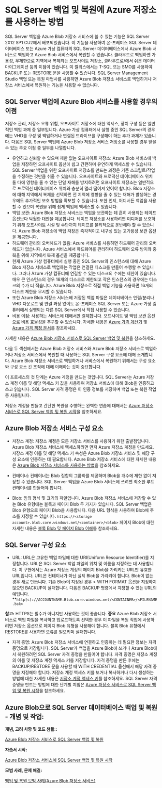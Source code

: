 ﻿<properties 
	pageTitle="SQL Server 백업 및 복원에 Azure 저장소를 사용하는 방법 | Azure" 
	description="" 
	services="storage" 
	documentationCenter="" 
	authors="jeffgoll" 
	manager="jeffreyg" 
	editor="tysonn"/>

<tags 
	ms.service="storage" 
	ms.workload="storage" 
	ms.tgt_pltfrm="na" 
	ms.devlang="na" 
	ms.topic="article" 
	ms.date="11/30/2014" 
	ms.author="jeffreyg"/>



<h1 id="SQLServerBackupandRestoretostorage">  SQL Server 백업 및 복원에 Azure 저장소를 사용하는 방법</h1>

SQL Server 백업을 Azure Blob 저장소 서비스에 쓸 수 있는 기능은 SQL Server 2012 SP1 CU2에서 배포되었습니다. 이 기능을 사용하여 온-프레미스 SQL Server 데이터베이스 또는 Azure 가상 컴퓨터의 SQL Server 데이터베이스에서 Azure Blob 서비스로 백업하고 Azure Blob 서비스에서 복원할 수 있습니다. 클라우드로 백업하면 가용성, 무제한으로 지역에서 복제되는 오프사이트 저장소, 클라우드로/에서 쉬운 데이터 마이그레이션 등의 이점이 있습니다.   이 릴리스에서는 T-SQL 또는 SMO를 사용하여 BACKUP 또는 RESTORE 문을 사용할 수 있습니다. SQL Server Management Studio 백업 또는 복원 마법사를 사용하면 Azure Blob 저장소 서비스로 백업하거나 저장소 서비스에서 복원하는 기능을 사용할 수 없습니다.

<h2> SQL Server 백업에 Azure Blob 서비스를 사용할 경우의 이점</h2>

저장소 관리, 저장소 오류 위험, 오프사이트 저장소에 대한 액세스, 장치 구성 등은 일반적인 백업 과제 중 일부입니다.  Azure 가상 컴퓨터에서 실행 중인 SQL Server의 경우에는 VHD를 구성 및 백업하거나 연결된 드라이브를 구성해야 하는 추가 과제가 있습니다. 다음은 SQL Server 백업에 Azure Blob 저장소 서비스 저장소를 사용할 경우 얻을 수 있는 주요 이점 중 일부를 나열합니다.

* 유연하고 신뢰할 수 있으며 제한 없는 오프사이트 저장소: Azure Blob 서비스에 백업을 저장하면 오프사이트 옵션에 쉽고 간편하며 유연하게 액세스할 수 있습니다. SQL Server 백업을 위한 오프사이트 저장소를 만드는 과정은 기존 스크립트/작업을 수정하는 것만큼 쉬울 수 있습니다. 오프사이트와 프로덕션 데이터베이스 위치 둘 다에 영향을 줄 수 있는 단일 재해를 방지하려면 오프사이트 저장소는 일반적으로 프로덕션 데이터베이스 위치와 충분히 멀리 떨어져 있어야 합니다. Blob 저장소에 대해 지역에서 복제를 선택하면 전 지역에 영향을 줄 수 있는 재해가 발생하는 경우에도 추가적인 보호 방법을 확보할 수 있습니다. 또한 언제, 어디서든 백업을 사용할 수 있으며 복원을 위해 쉽게 백업에 액세스할 수 있습니다.
* 백업 보관: Azure Blob 저장소 서비스는 백업을 보관하는 데 흔히 사용되는 테이프 옵션보다 탁월한 대안을 제공합니다. 테이프 저장소를 사용하려면 미디어를 보호하기 위해 오프사이트 시설 및 수단까지 테이프를 물리적으로 운반해야 할 수 있습니다. Azure Blob 저장소에 백업 저장은 즉각적이고 내구성 있는 고가용성 보관 옵션을 제공합니다.
* 하드웨어 관리의 오버헤드가 없음: Azure 서비스를 사용하면 하드웨어 관리의 오버헤드가 없습니다. Azure 서비스에서 하드웨어를 관리하며 하드웨어 오류 방지와 중복을 위해 지역에서 복제 옵션을 제공합니다.
* 현재 Azure 가상 컴퓨터에서 실행 중인 SQL Server의 인스턴스에 대해 Azure Blob 저장소 서비스로 백업하는 작업은 연결된 디스크를 만들어 수행할 수 있습니다. 그러나 Azure 가상 컴퓨터에 연결할 수 있는 디스크의 수에는 제한이 있습니다. 매우 큰 인스턴스의 경우 16개의 디스크로 제한되고 작은 인스턴스의 경우에는 디스크의 수가 더 적습니다. Azure Blob 저장소로 직접 백업 기능을 사용하면 16개의 디스크 제한을 무시할 수 있습니다.
* 또한 Azure Blob 저장소 서비스에 저장된 백업 파일은 데이터베이스 연결/분리나 VHD 다운로드 및 연결 과정 없이도 온-프레미스 SQL Server 또는 Azure 가상 컴퓨터에서 실행되는 다른 SQL Server에서 직접 사용할 수 있습니다.
* 비용 이점: 사용하는 서비스에 대해서만 결제합니다. 오프사이트 및 백업 보관 옵션으로 비용 효율성을 추구할 수 있습니다. 자세한 내용은 [Azure 가격 계산기](http://go.microsoft.com/fwlink/?LinkId=277060 "Pricing Calculator") 및 [Azure 가격 책정 문서](http://go.microsoft.com/fwlink/?LinkId=277059 "Pricing article")를 참조하세요.

자세한 내용은 [Azure Blob 저장소 서비스로 SQL Server 백업 및 복원](http://go.microsoft.com/fwlink/?LinkId=271617)을 참조하세요.

다음 두 섹션에서는 Azure Blob 저장소 서비스와 Azure Blob 저장소 서비스로 백업하거나 저장소 서비스에서 복원할 때 사용하는 SQL Server 구성 요소에 대해 소개합니다. Azure Blob 저장소 서비스로 백업하거나 서비스에서 복원하기 위해서는 구성 요소와 구성 요소 간 조작에 대해 이해하는 것이 중요합니다. 

이 프로세스의 첫 단계는 Azure 계정을 만드는 것입니다. SQL Server는 Azure 저장소 계정 이름 및 해당 액세스 키 값을 사용하여 저장소 서비스에 대해 Blob을 인증하고 쓰고 읽습니다. SQL Server 자격 증명은 이 인증 정보를 저장하며 백업 또는 복원 작업 중 사용됩니다. 

저장소 계정을 만들고 간단한 복원을 수행하는 완벽한 연습에 대해서는 [Azure 저장소 서비스로 SQL Server 백업 및 복원 시작](http://go.microsoft.com/fwlink/?LinkId=271615)을 참조하세요. 

## Azure Blob 저장소 서비스 구성 요소 

* 저장소 계정: 저장소 계정은 모든 저장소 서비스를 사용하기 위한 출발점입니다. Azure Blob 저장소 서비스에 액세스하려면 먼저 Azure 저장소 계정을 만드세요. 저장소 계정 이름 및 해당 액세스 키 속성은 Azure Blob 저장소 서비스 및 해당 구성 요소에 인증하는 데 필요합니다. 
Azure Blob 저장소 서비스에 대한 자세한 내용은 [Azure Blob 저장소 서비스를 사용하는 방법](http://www.windowsazure.com/ko-kr/develop/net/how-to-guides/blob-storage/)을 참조하세요.

* 컨테이너: 컨테이너는 Blob 집합의 그룹화를 제공하며 Blob을 개수에 제한 없이 저장할 수 있습니다. SQL Server 백업을 Azure Blob 서비스에 쓰려면 최소한 루트 컨테이너를 만들어야 합니다. 

* Blob: 임의 형식 및 크기의 파일입니다. Azure Blob 저장소 서비스에 저장할 수 있는 Blob 유형에는 블록과 페이지 Blob 두 가지가 있습니다.  SQL Server 백업은 Blob 유형으로 페이지 Blob을 사용합니다. 다음 URL 형식을 사용하여 Blob에 주소를 지정할 수 있습니다.  `https://<storage account>.blob.core.windows.net/<container>/<blob>`
페이지 Blob에 대한 자세한 내용은 [블록 Blob 및 페이지 Blob 이해](http://msdn.microsoft.com/ko-kr/library/windowsazure/ee691964.aspx)를 참조하세요.

## SQL Server 구성 요소

* URL: URL은 고유한 백업 파일에 대한 URI(Uniform Resource Identifier)를 지정합니다. URL은 SQL Server 백업 파일의 위치 및 이름을 지정하는 데 사용합니다. 이 구현에서는 Azure 저장소 계정의 페이지 Blob을 가리키는 URL만 유효한 URL입니다. URL은 컨테이너가 아닌 실제 Blob을 가리켜야 합니다. Blob이 없는 경우 새로 만듭니다. 기존 Blob이 지정된 경우 > WITH FORMAT 옵션을 지정하지 않으면 BACKUP이 실패합니다. 
다음은 BACKUP 명령에서 지정할 수 있는 URL의 예입니다. 
**`http[s]://ACCOUNTNAME.Blob.core.windows.net/<CONTAINER>/<FILENAME.bak>`

<b>참고:</b> HTTPS는 필수가 아니지만 사용하는 것이 좋습니다.
<b>중요</b>
Azure Blob 저장소 서비스로 백업 파일을 복사하고 업로드하도록 선택한 경우 이 파일을 복원 작업에 사용하려면 저장소 옵션으로 페이지 Blob 유형을 사용해야 합니다. 블록 Blob 유형에서 RESTORE를 사용하면 오류를 일으키며 실패합니다. 

* 자격 증명: Azure Blob 저장소 서비스에 연결하고 인증하는 데 필요한 정보는 자격 증명으로 저장됩니다.  SQL Server가 백업을 Azure Blob에 쓰거나 Azure Blob에서 복원하려면 SQL Server 자격 증명을 만들어야 합니다. 자격 증명은 저장소 계정의 이름 및 저장소 계정 액세스 키를 저장합니다.  자격 증명을 만든 후에는 BACKUP/RESTORE 문을 사용할 때 WITH CREDENTIAL 옵션에서 해당 자격 증명을 지정해야 합니다. 저장소 계정 액세스 키를 보거나 복사하거나 다시 생성하는 방법에 대한 자세한 내용은 [저장소 계정 액세스 키](http://msdn.microsoft.com/ko-kr/library/windowsazure/hh531566.aspx)를 참조하세요.
SQL Server 자격 증명을 만드는 방법에 대한 단계별 지침은 [Azure 저장소 서비스로 SQL Server 백업 및 복원 시작](http://go.microsoft.com/fwlink/?LinkId=271615)을 참조하세요.

## Azure Blob으로 SQL Server 데이터베이스 백업 및 복원 - 개념 및 작업:

**개념, 고려 사항 및 코드 샘플::**

[Azure Blob 저장소 서비스로 SQL Server 백업 및 복원](http://go.microsoft.com/fwlink/?LinkId=271617)

**자습서 시작:**

[Azure Blob 저장소 서비스에 SQL Server 백업 및 복원 시작](http://go.microsoft.com/fwlink/?LinkID=271615 "Tutorial")

**모범 사례, 문제 해결:**
	
[백업 및 복원 모범 사례(Azure Blob 저장소 서비스)](http://go.microsoft.com/fwlink/?LinkId=272394)




	





<!--HONumber=42-->
